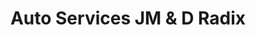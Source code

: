 ---
title: "Auto Services JM & D Radix"
url: /troyes/auto-services-jm-et-d-radix/
shop: réparation de voitures
---